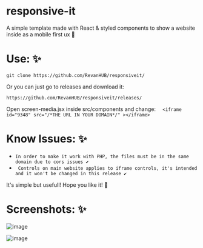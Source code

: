 # responsive-it

A simple template made with React & styled components to show a website inside as a mobile first ux 🥳

# Use: ✨
``` git clone https://github.com/RevanHUB/responsiveit/ ```

Or you can just go to releases and download it: 

``` https://github.com/RevanHUB/responsiveit/releases/ ``` 

Open screen-media.jsx inside src/components and change: 
         ```  <iframe id="9348" src="/*THE URL IN YOUR DOMAIN*/" ></iframe>``` 


# Know Issues: ✨

* ``` In order to make it work with PHP, the files must be in the same domain due to cors issues ✔️ ```
* ``` Controls on main website applies to iframe controls, it's intended and it won't be changed in this release ✔️```


It's simple but usefull! Hope you like it! 🥰

# Screenshots: ✨
![image](https://user-images.githubusercontent.com/84904766/167640426-d3b61fc6-16bf-4caa-bf86-8625861c9822.png)

![image](https://user-images.githubusercontent.com/84904766/167640627-c8f35eed-0eb7-4edb-80c5-716f725f3512.png)
